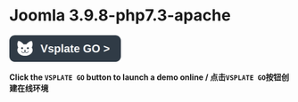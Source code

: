 # Joomla 3.9.8-php7.3-apache

<a href="https://www.vsplate.com/?docker-compose=https://github.com/vsplate/dcenvs/joomla/3.9.8-php7.3-apache"><img alt="VSPLATE GO" src="https://raw.githubusercontent.com/vsplate/images/master/vsgo_btn.png" width="200px"></a>

**Click the `VSPLATE GO` button to launch a demo online / 点击`VSPLATE GO`按钮创建在线环境**